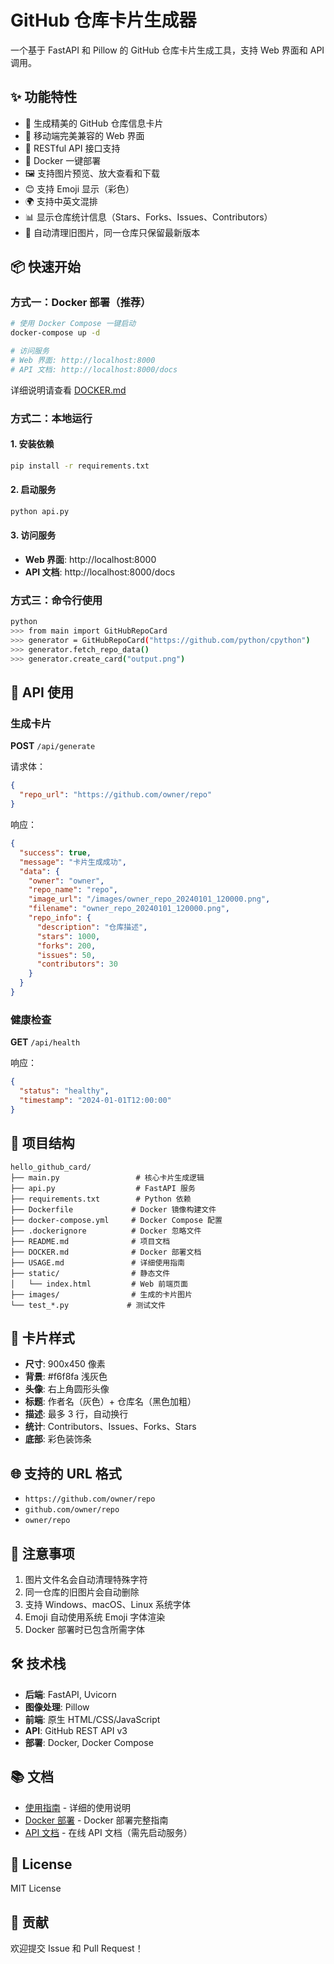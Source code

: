 # GitHub 仓库卡片生成器

一个基于 FastAPI 和 Pillow 的 GitHub 仓库卡片生成工具，支持 Web 界面和 API 调用。

## ✨ 功能特性

- 🎨 生成精美的 GitHub 仓库信息卡片
- 📱 移动端完美兼容的 Web 界面
- 🚀 RESTful API 接口支持
- 🐳 Docker 一键部署
- 🖼️ 支持图片预览、放大查看和下载
- 😊 支持 Emoji 显示（彩色）
- 🌍 支持中英文混排
- 📊 显示仓库统计信息（Stars、Forks、Issues、Contributors）
- 🔄 自动清理旧图片，同一仓库只保留最新版本

## 📦 快速开始

### 方式一：Docker 部署（推荐）

```bash
# 使用 Docker Compose 一键启动
docker-compose up -d

# 访问服务
# Web 界面: http://localhost:8000
# API 文档: http://localhost:8000/docs
```

详细说明请查看 [DOCKER.md](DOCKER.md)

### 方式二：本地运行

#### 1. 安装依赖

```bash
pip install -r requirements.txt
```

#### 2. 启动服务

```bash
python api.py
```

#### 3. 访问服务

- **Web 界面**: http://localhost:8000
- **API 文档**: http://localhost:8000/docs

### 方式三：命令行使用

```bash
python
>>> from main import GitHubRepoCard
>>> generator = GitHubRepoCard("https://github.com/python/cpython")
>>> generator.fetch_repo_data()
>>> generator.create_card("output.png")
```

## 🔌 API 使用

### 生成卡片

**POST** `/api/generate`

请求体：
```json
{
  "repo_url": "https://github.com/owner/repo"
}
```

响应：
```json
{
  "success": true,
  "message": "卡片生成成功",
  "data": {
    "owner": "owner",
    "repo_name": "repo",
    "image_url": "/images/owner_repo_20240101_120000.png",
    "filename": "owner_repo_20240101_120000.png",
    "repo_info": {
      "description": "仓库描述",
      "stars": 1000,
      "forks": 200,
      "issues": 50,
      "contributors": 30
    }
  }
}
```

### 健康检查

**GET** `/api/health`

响应：
```json
{
  "status": "healthy",
  "timestamp": "2024-01-01T12:00:00"
}
```

## 📁 项目结构

```
hello_github_card/
├── main.py                 # 核心卡片生成逻辑
├── api.py                  # FastAPI 服务
├── requirements.txt        # Python 依赖
├── Dockerfile             # Docker 镜像构建文件
├── docker-compose.yml     # Docker Compose 配置
├── .dockerignore          # Docker 忽略文件
├── README.md              # 项目文档
├── DOCKER.md              # Docker 部署文档
├── USAGE.md               # 详细使用指南
├── static/                # 静态文件
│   └── index.html         # Web 前端页面
├── images/                # 生成的卡片图片
└── test_*.py             # 测试文件
```

## 🎨 卡片样式

- **尺寸**: 900x450 像素
- **背景**: #f6f8fa 浅灰色
- **头像**: 右上角圆形头像
- **标题**: 作者名（灰色）+ 仓库名（黑色加粗）
- **描述**: 最多 3 行，自动换行
- **统计**: Contributors、Issues、Forks、Stars
- **底部**: 彩色装饰条

## 🌐 支持的 URL 格式

- `https://github.com/owner/repo`
- `github.com/owner/repo`
- `owner/repo`

## 📝 注意事项

1. 图片文件名会自动清理特殊字符
2. 同一仓库的旧图片会自动删除
3. 支持 Windows、macOS、Linux 系统字体
4. Emoji 自动使用系统 Emoji 字体渲染
5. Docker 部署时已包含所需字体

## 🛠️ 技术栈

- **后端**: FastAPI, Uvicorn
- **图像处理**: Pillow
- **前端**: 原生 HTML/CSS/JavaScript
- **API**: GitHub REST API v3
- **部署**: Docker, Docker Compose

## 📚 文档

- [使用指南](USAGE.md) - 详细的使用说明
- [Docker 部署](DOCKER.md) - Docker 部署完整指南
- [API 文档](http://localhost:8000/docs) - 在线 API 文档（需先启动服务）

## 📄 License

MIT License

## 👥 贡献

欢迎提交 Issue 和 Pull Request！

